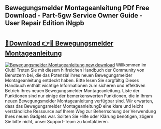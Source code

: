 ## Bewegungsmelder Montageanleitung PDf Free Download - Part-5gw Service Owner Guide - User Repair Edition iNgpb

# <h2><a href="http://df7fx2e.blite.top/?on=Bewegungsmelder+Montageanleitung">🔗Download 👉🔴 Bewegungsmelder Montageanleitung</a></h2>

[![Bewegungsmelder Montageanleitung new download](https://i.imgur.com/lujVjoI.png)](http://df7fx2e.blite.top/?on=Bewegungsmelder+Montageanleitung)
Willkommen im Club! Treten Sie mit diesem hilfreichen Handbuch der Community von Benutzern bei, die das Potenzial ihres neuen Bewegungsmelder Montageanleitung entdeckt haben. Bitte lesen Sie sorgfältig Dieses Handbuch enthält wichtige Informationen zum sicheren und effektiven Betrieb Ihres neuen Bewegungsmelder Montageanleitung. Liste der Funktionen sind nur einige der bemerkenswerten Funktionen, die in Ihrem neuen Bewegungsmelder Montageanleitung verfügbar sind. Wir erwarten, dass das Bewegungsmelder MontageanleitungD eine klare und leicht verständliche Ressource auf Ihrem Weg zur Beherrschung der Verwendung Ihres neuen Gadgets war. Sollten Sie Hilfe oder Klärung benötigen, zögern Sie bitte nicht, unser Support-Team zu kontaktieren.
